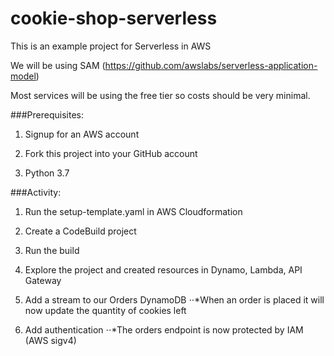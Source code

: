 cookie-shop-serverless
======================

This is an example project for Serverless in AWS

We will be using SAM (https://github.com/awslabs/serverless-application-model)

Most services will be using the free tier so costs should be very minimal.


###Prerequisites:
1) Signup for an AWS account

2) Fork this project into your GitHub account

3) Python 3.7


###Activity:
1) Run the setup-template.yaml in AWS Cloudformation

2) Create a CodeBuild project

3) Run the build

4) Explore the project and created resources in Dynamo, Lambda, API Gateway

4) Add a stream to our Orders DynamoDB
⋅⋅*When an order is placed it will now update the quantity of cookies left

5) Add authentication
⋅⋅*The orders endpoint is now protected by IAM (AWS sigv4)